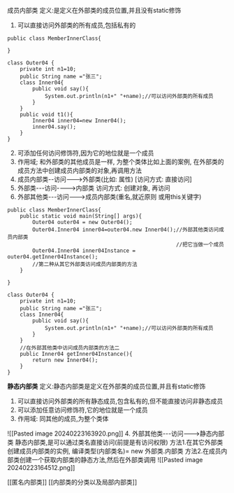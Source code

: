 成员内部类 定义:是定义在外部类的成员位置,并且没有static修饰
1. 可以直接访问外部类的所有成员,包括私有的
```
public class MemberInnerClass{

}

class Outer04 {  
    private int n1=10;  
    public String name ="张三";  
    class Inner04{  
        public void say(){  
            System.out.println(n1+" "+name);//可以访问外部类的所有成员  
        }  
    }  
    public void t1(){
	    Inner04 inner04=new Inner04();
	    inner04.say();
    }
}
```
2. 可添加任何访问修饰符,因为它的地位就是一个成员
3. 作用域; 和外部类的其他成员是一样, 为整个类体比如上面的案例, 在外部类的成员方法中创建成员内部类的对象,再调用方法
4. 成员内部类--访问--->外部类(比如: 属性) [访问方式: 直接访问]
5. 外部类---访问---->内部类
   访问方式: 创建对象, 再访问
6. 外部其他类---访问--->成员内部类(重名,就近原则  或用this关键字)
```
public class MemberInnerClass{  
    public static void main(String[] args){  
        Outer04 outer04 = new Outer04();  
        Outer04.Inner04 inner04=outer04.new Inner04();//外部其他类访问成员内部类  
                                                      //把它当做一个成员  
        Outer04.Inner04 inner04Instance = outer04.getInner04Instance();  
        //第二种从其它外部类访问成员内部类的方法  
    }  
  
}  
  
class Outer04 {  
    private int n1=10;  
    public String name ="张三";  
    class Inner04{  
        public void say(){  
            System.out.println(n1+" "+name);//可以访问外部类的所有成员  
        }  
    }  
    //在外部其他类中访问成员内部类的方法二  
    public Inner04 getInner04Instance(){  
        return new Inner04();  
    }  
}
```

**静态内部类**
定义:静态内部类是定义在外部类的成员位置,并且有static修饰
1. 可以直接访问外部类的所有静态成员,包含私有的,但不能直接访问非静态成员
2. 可以添加任意访问修饰符,它的地位就是一个成员
3. 作用域: 同其他的成员,为整个类体

![[Pasted image 20240223163920.png]]
4. 外部其他类---访问--->静态内部类
静态内部类,是可以通过类名直接访问(前提是有访问权限)
方法1.在其它外部类创建成员内部类的实例, 编译类型(内部类名)= new 外部类.内部类
方法2.在成员内部类创建一个获取内部类的静态方法,然后在外部类调用
![[Pasted image 20240223164512.png]]

[[匿名内部类]]
[[内部类的分类以及局部内部类]]